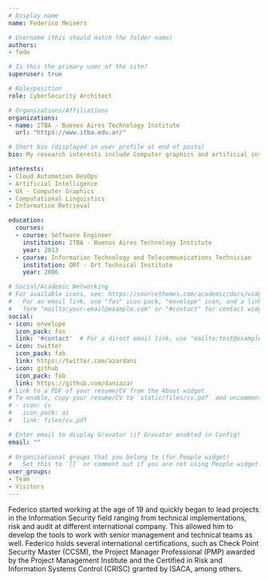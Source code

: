 ```yaml
---
# Display name
name: Federico Meiners

# Username (this should match the folder name)
authors:
- fede

# Is this the primary user of the site?
superuser: true

# Role/position
role: CyberSecurity Architect 

# Organizations/Affiliations
organizations:
- name: ITBA - Buenos Aires Technology Institute 
  url: "https://www.itba.edu.ar/"

# Short bio (displayed in user profile at end of posts)
bio: My research interests include Computer graphics and artificial inteligence.

interests:
- Cloud Automation DevOps
- Artificial Intelligence
- UX - Computer Graphics
- Computational Linguistics
- Information Retrieval

education:
  courses:
  - course: Software Engineer
    institution: ITBA - Buenos Aires Technology Institute
    year: 2013
  - course: Information Technology and Telecommunications Technician
    institution: ORT - Ort Technical Institute
    year: 2006

# Social/Academic Networking
# For available icons, see: https://sourcethemes.com/academic/docs/widgets/#icons
#   For an email link, use "fas" icon pack, "envelope" icon, and a link in the
#   form "mailto:your-email@example.com" or "#contact" for contact widget.
social:
- icon: envelope
  icon_pack: fas
  link: '#contact'  # For a direct email link, use "mailto:test@example.org".
- icon: twitter
  icon_pack: fab
  link: https://twitter.com/azardani
- icon: github
  icon_pack: fab
  link: https://github.com/daniazar
# Link to a PDF of your resume/CV from the About widget.
# To enable, copy your resume/CV to `static/files/cv.pdf` and uncomment the lines below.  
# - icon: cv
#   icon_pack: ai
#   link: files/cv.pdf

# Enter email to display Gravatar (if Gravatar enabled in Config)
email: ""
  
# Organizational groups that you belong to (for People widget)
#   Set this to `[]` or comment out if you are not using People widget.  
user_groups:
- Team
- Visitors
---
```


Federico started working at the age of 19 and quickly began to lead projects in the Information Security field ranging from technical implementations, risk and audit at different international company. This allowed him to develop the tools to work with senior management and technical teams as well. 
Federico holds several international certifications, such as Check Point Security Master (CCSM), the Project Manager Professional (PMP) awarded by the Project Management Institute and the Certified in Risk and Information Systems Control (CRISC) granted by ISACA, among others.